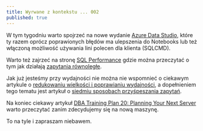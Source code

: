 ```yaml
---
title: Wyrwane z kontekstu ... 002 
published: true
---
```


W tym tygodniu warto spojrzeć na nowe wydanie [Azure Data Studio](https://cloudblogs.microsoft.com/sqlserver/2019/09/10/the-september-release-of-azure-data-studio-is-now-available/), które ty razem oprócz poprawionych błędów ma ulepszenia do Notebooks lub też włączoną możliwość używania lini polecen dla klienta (SQLCMD).

Warto też zajrzeć na stronę [SQL Performance](https://sqlperformance.com/) gdzie można przeczytać o tym jak działają [zapytania równoległe](https://sqlperformance.com/2013/10/sql-plan/parallel-plans-branches-threads).

Jak już jesteśmy przy wydajności nie można nie wspomnieć o ciekawym artykule o [redukowaniu wielkości i poprawianiu wydajności](https://aboutsqlserver.com/2014/12/02/size-does-matter-10-ways-to-reduce-the-database-size-and-improve-performance-in-sql-server/), a dopełnieniem tego tematu jest artykuł o [siedmiu sposobach przyśpeszania zapytań](https://stackify.com/performance-tuning-in-sql-server-find-slow-queries/).

Na koniec ciekawy artykuł [DBA Training Plan 20: Planning Your Next Server](https://www.brentozar.com/archive/2019/09/dba-training-plan-20-planning-your-next-server/) warto przeczytać zanim zdecydujemy się na nową maszynę.

To na tyle i zapraszam niebawem.


